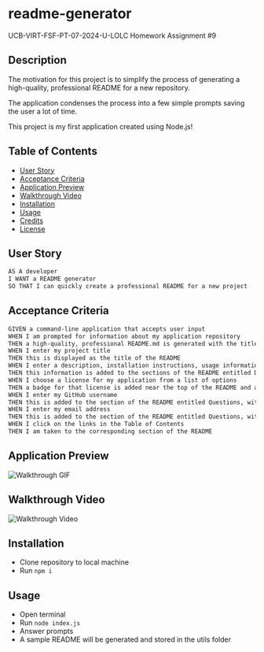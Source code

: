 # readme-generator
UCB-VIRT-FSF-PT-07-2024-U-LOLC Homework Assignment #9

## Description
The motivation for this project is to simplify the process of generating a high-quality, professional README for a new repository.  

The application condenses the process into a few simple prompts saving the user a lot of time.  

This project is my first application created using Node.js! 


## Table of Contents

- [User Story](#User-Story)
- [Acceptance Criteria](#Acceptance-Criteria)
- [Application Preview](#Application-Preview)
- [Walkthrough Video](#Walkthrough-Video)
- [Installation](#Installation)
- [Usage](#Usage)
- [Credits](#Credits)
- [License](#License)

## User Story

```md
AS A developer
I WANT a README generator
SO THAT I can quickly create a professional README for a new project
```

## Acceptance Criteria

```md
GIVEN a command-line application that accepts user input
WHEN I am prompted for information about my application repository
THEN a high-quality, professional README.md is generated with the title of my project and sections entitled Description, Table of Contents, Installation, Usage, License, Contributing, Tests, and Questions
WHEN I enter my project title
THEN this is displayed as the title of the README
WHEN I enter a description, installation instructions, usage information, contribution guidelines, and test instructions
THEN this information is added to the sections of the README entitled Description, Installation, Usage, Contributing, and Tests
WHEN I choose a license for my application from a list of options
THEN a badge for that license is added near the top of the README and a notice is added to the section of the README entitled License that explains which license the application is covered under
WHEN I enter my GitHub username
THEN this is added to the section of the README entitled Questions, with a link to my GitHub profile
WHEN I enter my email address
THEN this is added to the section of the README entitled Questions, with instructions on how to reach me with additional questions
WHEN I click on the links in the Table of Contents
THEN I am taken to the corresponding section of the README
```

## Application Preview 
![Walkthrough GIF](./assets/images/readme-generator-walkthrough.gif)

## Walkthrough Video

![Walkthrough Video](https://drive.google.com/file/d/17BSEcgwQV1QjGDldG3tEtvbzYss9vuek/view?usp=sharing)

## Installation 
- Clone repository to local machine
- Run ``` npm i ```


## Usage 
- Open terminal
- Run ``` node index.js ```
- Answer prompts
- A sample README will be generated and stored in the utils folder